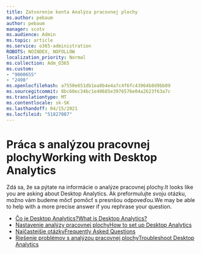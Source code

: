 ```yaml
---
title: Zatvorenie konta Analýza pracovnej plochy
ms.author: pebaum
author: pebaum
manager: scotv
ms.audience: Admin
ms.topic: article
ms.service: o365-administration
ROBOTS: NOINDEX, NOFOLLOW
localization_priority: Normal
ms.collection: Adm_O365
ms.custom:
- "9000655"
- "2498"
ms.openlocfilehash: a7550e651db1ea0b4e4a7c4f6fc43964b8d9bb09
ms.sourcegitcommit: 8bc60ec34bc1e40685e3976576e04a2623f63a7c
ms.translationtype: MT
ms.contentlocale: sk-SK
ms.lasthandoff: 04/15/2021
ms.locfileid: "51827087"
---
```

# <a name="working-with-desktop-analytics"></a><span data-ttu-id="25e34-102">Práca s analýzou pracovnej plochy</span><span class="sxs-lookup"><span data-stu-id="25e34-102">Working with Desktop Analytics</span></span>

<span data-ttu-id="25e34-103">Zdá sa, že sa pýtate na informácie o analýze pracovnej plochy.</span><span class="sxs-lookup"><span data-stu-id="25e34-103">It looks like you are asking about Desktop Analytics.</span></span> <span data-ttu-id="25e34-104">Ak preformulujte svoju otázku, možno vám budeme môcť pomôcť s presnšou odpoveďou.</span><span class="sxs-lookup"><span data-stu-id="25e34-104">We may be able to help with a more precise answer if you rephrase your question.</span></span>

- [<span data-ttu-id="25e34-105">Čo je Desktop Analytics?</span><span class="sxs-lookup"><span data-stu-id="25e34-105">What is Desktop Analytics?</span></span>](https://docs.microsoft.com/configmgr/desktop-analytics/overview)
- [<span data-ttu-id="25e34-106">Nastavenie analýzy pracovnej plochy</span><span class="sxs-lookup"><span data-stu-id="25e34-106">How to set up Desktop Analytics</span></span>](https://docs.microsoft.com/configmgr/desktop-analytics/set-up)
- [<span data-ttu-id="25e34-107">Najčastejšie otázky</span><span class="sxs-lookup"><span data-stu-id="25e34-107">Frequently Asked Questions</span></span>](https://docs.microsoft.com/configmgr/desktop-analytics/faq)
- [<span data-ttu-id="25e34-108">Riešenie problémov s analýzou pracovnej plochy</span><span class="sxs-lookup"><span data-stu-id="25e34-108">Troubleshoot Desktop Analytics</span></span>](https://docs.microsoft.com/configmgr/desktop-analytics/troubleshooting)
